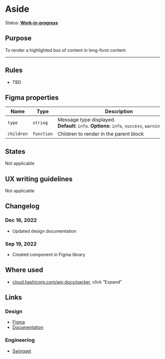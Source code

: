 # Aside

Status: **[Work-in-progress](/guides/can-i-use#work-in-progress)**

## Purpose

To render a highlighted box of content in long-form content

---

## Rules

- TBD

## Figma properties

| Name       | Type       | Description                                                                                      |
| ---------- | ---------- | ------------------------------------------------------------------------------------------------ |
| `type`     | `string`   | Message type displayed. **Default:** `info`. **Options:** `info`, `success`, `warning`, `danger` |
| `children` | `function` | Children to render in the parent block                                                           |

## States

Not applicable

## UX writing guidelines

Not applicable

## Changelog

### Dec 16, 2022

- Updated design documentation

### Sep 19, 2022

- Created component in Figma library

## Where used

- [cloud.hashicorp.com/api-docs/packer](https://cloud.hashicorp.com/api-docs/packer), click “Expand”

## Links

### Design

- [Figma](https://www.figma.com/file/7cYgDM618stjYUHDqAfRec/Components?node-id=3041%3A9437)
- [Documentation](/components/aside)

### Engineering

- [Swingset](https://react-components.vercel.app/components/aside)
